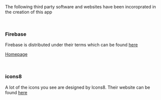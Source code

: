 <html>
<head>
</head>
<body>
<p>&nbsp;</p>

<p>The following third party software and websites have been incoroprated in the creation of this app</p>

<p>&nbsp;</p>
<H3>Firebase</H3>
Firebase is distributed under their terms which can be found <a href="https://firebase.google.com/terms">here</a>
<p><a href="https://firebase.google.com/">Homepage</a></p>

<p>&nbsp;</p>
<H3>icons8</H3>
A lot of the icons you see are designed by Icons8. Their website can be found <a href="https://icons8.com">here</a>

<p>&nbsp;</p>
<p>&nbsp;</p>
<p>&nbsp;</p>
</body>
</html>
